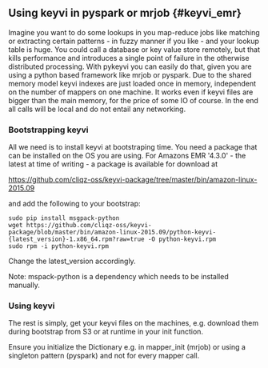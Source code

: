 ## Using keyvi in pyspark or mrjob {#keyvi_emr}


Imagine you want to do some lookups in you map-reduce jobs like matching or extracting certain patterns - in fuzzy manner if you like - and your lookup table is huge. 
You could call a database or key value store remotely, but that kills performance and introduces a single point of failure in the otherwise distributed processing.
With pykeyvi you can easily do that, given you are using a python based framework like mrjob or pyspark. 
Due to the shared memory model keyvi indexes are just loaded once in memory, independent on the number of mappers on one machine.
It works even if keyvi files are bigger than the main memory, for the price of some IO of course. 
In the end all calls will be local and do not entail any networking.

### Bootstrapping keyvi

All we need is to install keyvi at bootstraping time. 
You need a package that can be installed on the OS you are using. 
For Amazons EMR '4.3.0' - the latest at time of writing - a package is available for download at

https://github.com/cliqz-oss/keyvi-package/tree/master/bin/amazon-linux-2015.09

and add the following to your bootstrap:

    sudo pip install msgpack-python
    wget https://github.com/cliqz-oss/keyvi-package/blob/master/bin/amazon-linux-2015.09/python-keyvi-{latest_version}-1.x86_64.rpm?raw=true -O python-keyvi.rpm
    sudo rpm -i python-keyvi.rpm
    
Change the latest_version accordingly.
    
Note: mspack-python is a dependency which needs to be installed manually.

### Using keyvi

The rest is simply, get your keyvi files on the machines, e.g. download them during bootstrap from S3 or at runtime in your init function.

Ensure you initialize the Dictionary e.g. in mapper_init (mrjob) or using a singleton pattern (pyspark) and not for every mapper call.
